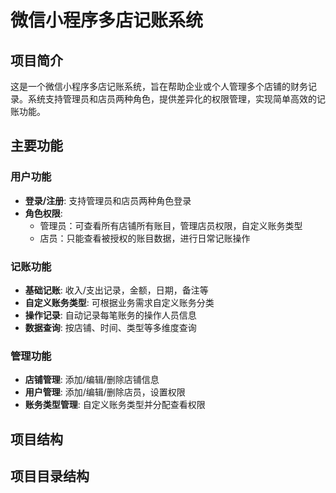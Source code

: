 # 微信小程序多店记账系统

## 项目简介

这是一个微信小程序多店记账系统，旨在帮助企业或个人管理多个店铺的财务记录。系统支持管理员和店员两种角色，提供差异化的权限管理，实现简单高效的记账功能。

## 主要功能

### 用户功能
- **登录/注册**: 支持管理员和店员两种角色登录
- **角色权限**: 
  - 管理员：可查看所有店铺所有账目，管理店员权限，自定义账务类型
  - 店员：只能查看被授权的账目数据，进行日常记账操作

### 记账功能
- **基础记账**: 收入/支出记录，金额，日期，备注等
- **自定义账务类型**: 可根据业务需求自定义账务分类
- **操作记录**: 自动记录每笔账务的操作人员信息
- **数据查询**: 按店铺、时间、类型等多维度查询

### 管理功能
- **店铺管理**: 添加/编辑/删除店铺信息
- **用户管理**: 添加/编辑/删除店员，设置权限
- **账务类型管理**: 自定义账务类型并分配查看权限

## 项目结构 

## 项目目录结构
